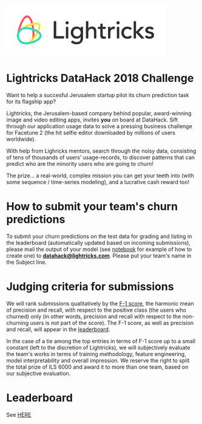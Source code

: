 ![Logo](LogoDark.png)

# Lightricks DataHack 2018 Challenge

Want to help a succesful Jerusalem startup pilot its churn prediction task for its flagship app?

Lightricks, the Jerusalem-based company behind popular, award-winning image and video
editing apps, invites **you** on board at DataHack. Sift through our application usage data to solve a pressing
business challenge for Facetune 2 (the hit selfie editor downloaded by millions of users
worldwide). 

With help from Lighricks mentors, search through the noisy data, consisting of tens of
thousands of users’ usage-records, to discover patterns that can predict who are the minority users who are going to churn!

The prize… a real-world, complex mission you can get your teeth into (with some sequence / time-series modeling), and a
lucrative cash reward too!

# How to submit your team's churn predictions
To submit your churn predictions on the test data for grading and listing in the leaderboard (automatically updated based on incoming submissions), please mail the output of your model (see [notebook](datahack_2018.ipynb) for example of how to create one) to **datahack@lightricks.com**. Please put your team's name in the Subject line.  

# Judging criteria for submissions
We will rank submissions qualitatively by the [F-1 score](https://en.wikipedia.org/wiki/F1_score), the harmonic mean of precision and recall, with respect to the positive class (the users who churned) only (in other words, precision and recall with respect to the non-churning users is not part of the score). The F-1 score, as well as precision and recall, will appear in the [leaderboard](leaderboard.md). 

In the case of a tie among the top entries in terms of F-1 score up to a small constant (left to the discretion of Lightricks), we will subjectively evaluate the team's works in terms of training methodology, feature engineering, model interpretability and overall impression.  We reserve the right to split the total prize of ILS 6000 and award it to more than one team, based on our subjective evaluation. 


# Leaderboard
See [HERE](leaderboard.md)
